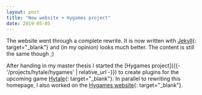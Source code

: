 ```yaml
---
layout: post
title: "New website + Hygames project"
date: 2019-05-05
---
```

The website went through a complete rewrite. It is now written with [Jekyll](https://jekyllrb.com/){: target="_blank"} and (in my opinion) looks much better. The content is still the same though ;)

After handing in my master thesis I started the [Hygames project]({{- '/projects/hytale/hygames' | relative_url -}}) to create plugins for the upcoming game [Hytale](https://hytale.com/){: target="_blank"}. In parallel to rewriting this homepage, I also worked on the [Hygames website](https://www.hygames.co){: target="_blank"}.